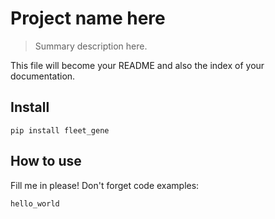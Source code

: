 # Project name here
> Summary description here.


This file will become your README and also the index of your documentation.

## Install

`pip install fleet_gene`

## How to use

Fill me in please! Don't forget code examples:

`hello_world`
